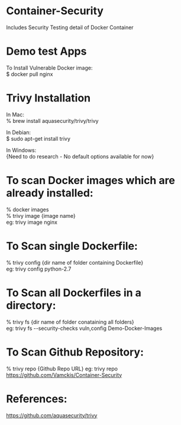 # Container-Security
Includes Security Testing detail of Docker Container

# Demo test Apps
To Install Vulnerable Docker image: <br/>
$ docker pull nginx

# Trivy Installation 
In Mac: <br/>
% brew install aquasecurity/trivy/trivy

In Debian: <br/>
$ sudo apt-get install trivy

In Windows: <br/>
{Need to do research - No default options available for now}

# To scan Docker images which are already installed:
% docker images<br/>
% trivy image {image name} <br/>
eg: trivy image nginx

# To Scan single Dockerfile:
% trivy config {dir name of folder containing Dockerfile} <br/>
eg: trivy config python-2.7

# To Scan all Dockerfiles in a directory:
% trivy fs {dir name of folder conataining all folders} <br/>
eg: trivy fs --security-checks vuln,config Demo-Docker-Images

# To Scan Github Repository:
% trivy repo {Github Repo URL}
eg: trivy repo https://github.com/Vamckis/Container-Security

# References:
https://github.com/aquasecurity/trivy
